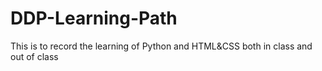 # DDP-Learning-Path
This is to record the learning of Python and HTML&amp;CSS both in class and out of class
